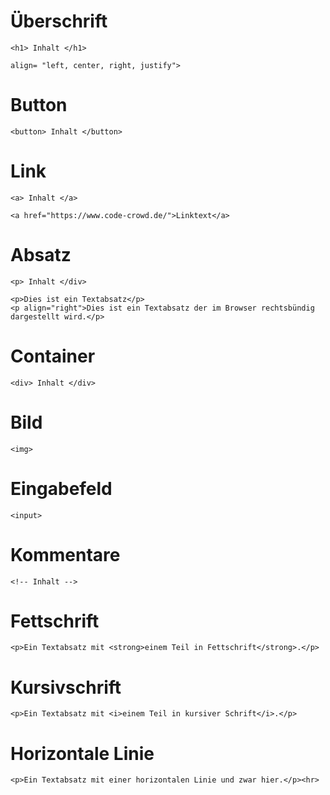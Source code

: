 # Überschrift
```
<h1> Inhalt </h1>
```
```
align= "left, center, right, justify">
```
# Button
```
<button> Inhalt </button>
```
# Link
```
<a> Inhalt </a>
```
```
<a href="https://www.code-crowd.de/">Linktext</a>
```
# Absatz
```
<p> Inhalt </div>
```
```
<p>Dies ist ein Textabsatz</p>
<p align="right">Dies ist ein Textabsatz der im Browser rechtsbündig dargestellt wird.</p>
```
# Container
```
<div> Inhalt </div>
```
# Bild
```
<img>
```
# Eingabefeld
```
<input>
```
# Kommentare
```
<!-- Inhalt -->
```
# Fettschrift
```
<p>Ein Textabsatz mit <strong>einem Teil in Fettschrift</strong>.</p>
```
# Kursivschrift
```
<p>Ein Textabsatz mit <i>einem Teil in kursiver Schrift</i>.</p>
```
# Horizontale Linie
```
<p>Ein Textabsatz mit einer horizontalen Linie und zwar hier.</p><hr>
```

